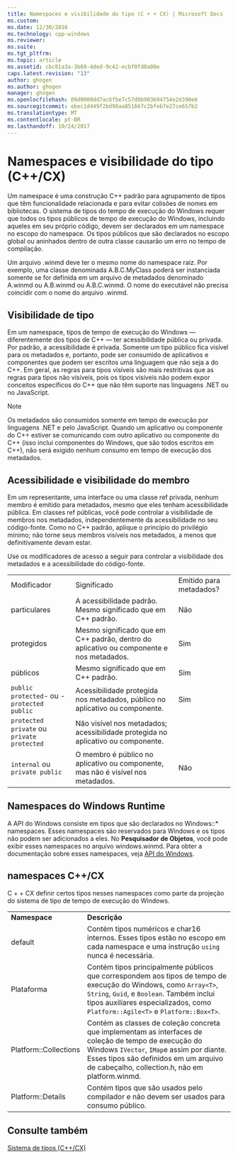 ```yaml
---
title: Namespaces e visibilidade do tipo (C + + CX) | Microsoft Docs
ms.custom: 
ms.date: 12/30/2016
ms.technology: cpp-windows
ms.reviewer: 
ms.suite: 
ms.tgt_pltfrm: 
ms.topic: article
ms.assetid: cbc01a3a-3b69-4ded-9c42-ecbf0fd0a00e
caps.latest.revision: "13"
author: ghogen
ms.author: ghogen
manager: ghogen
ms.openlocfilehash: 09d0000dd7ac6fbe7c57d0b903694754e2d390e6
ms.sourcegitcommit: ebec1d449f2bd98aa851667c2bfeb7e27ce657b2
ms.translationtype: MT
ms.contentlocale: pt-BR
ms.lasthandoff: 10/24/2017
---
```

# <a name="namespaces-and-type-visibility-ccx-"></a>Namespaces e visibilidade do tipo (C++/CX)
Um namespace é uma construção C++ padrão para agrupamento de tipos que têm funcionalidade relacionada e para evitar colisões de nomes em bibliotecas. O sistema de tipos do tempo de execução do Windows requer que todos os tipos públicos de tempo de execução do Windows, incluindo aqueles em seu próprio código, devem ser declarados em um namespace no escopo do namespace. Os tipos públicos que são declarados no escopo global ou aninhados dentro de outra classe causarão um erro no tempo de compilação.  
  
 Um arquivo .winmd deve ter o mesmo nome do namespace raiz. Por exemplo, uma classe denominada A.B.C.MyClass poderá ser instanciada somente se for definida em um arquivo de metadados denominado A.winmd ou A.B.winmd ou A.B.C.winmd. O nome do executável não precisa coincidir com o nome do arquivo .winmd.  
  
## <a name="type-visibility"></a>Visibilidade de tipo  
 Em um namespace, tipos de tempo de execução do Windows — diferentemente dos tipos de C++ — ter acessibilidade pública ou privada. Por padrão, a acessibilidade é privada. Somente um tipo público fica visível para os metadados e, portanto, pode ser consumido de aplicativos e componentes que podem ser escritos uma linguagem que não seja a do C++. Em geral, as regras para tipos visíveis são mais restritivas que as regras para tipos não visíveis, pois os tipos visíveis não podem expor conceitos específicos do C++ que não têm suporte nas linguagens .NET ou no JavaScript.  
  
> [!NOTE]
>  Os metadados são consumidos somente em tempo de execução por linguagens .NET e pelo JavaScript. Quando um aplicativo ou componente do C++ estiver se comunicando com outro aplicativo ou componente do C++ (isso inclui componentes do Windows, que são todos escritos em C++), não será exigido nenhum consumo em tempo de execução dos metadados.  
  
## <a name="member-accessibility-and-visibility"></a>Acessibilidade e visibilidade do membro  
 Em um representante, uma interface ou uma classe ref privada, nenhum membro é emitido para metadados, mesmo que eles tenham acessibilidade pública. Em classes ref públicas, você pode controlar a visibilidade de membros nos metadados, independentemente da acessibilidade no seu código-fonte. Como no C++ padrão, aplique o princípio do privilégio mínimo; não torne seus membros visíveis nos metadados, a menos que definitivamente devam estar.  
  
 Use os modificadores de acesso a seguir para controlar a visibilidade dos metadados e a acessibilidade do código-fonte.  
  
||||  
|-|-|-|  
|Modificador|Significado|Emitido para metadados?|  
|particulares|A acessibilidade padrão. Mesmo significado que em C++ padrão.|Não|  
|protegidos|Mesmo significado que em C++ padrão, dentro do aplicativo ou componente e nos metadados.|Sim|  
|públicos|Mesmo significado que em C++ padrão.|Sim|  
|`public protected`- ou -`protected public`|Acessibilidade protegida nos metadados, público no aplicativo ou componente.|Sim|  
|`protected private` ou `private protected`|Não visível nos metadados; acessibilidade protegida no aplicativo ou componente.||  
|`internal` ou `private public`|O membro é público no aplicativo ou componente, mas não é visível nos metadados.|Não|  
  
## <a name="windows-runtime-namespaces"></a>Namespaces do Windows Runtime  
 A API do Windows consiste em tipos que são declarados no Windows::\* namespaces. Esses namespaces são reservados para Windows e os tipos não podem ser adicionados a eles. No **Pesquisador de Objetos**, você pode exibir esses namespaces no arquivo windows.winmd. Para obter a documentação sobre esses namespaces, veja [API do Windows](http://msdn.microsoft.com/library/windows/apps/br211377).  
  
## <a name="ccx-namespaces"></a>namespaces C++/CX  
 C + + CX definir certos tipos nesses namespaces como parte da projeção do sistema de tipo de tempo de execução do Windows.  
  
|||  
|-|-|  
|**Namespace**|**Descrição**|  
|default|Contém tipos numéricos e char16 internos. Esses tipos estão no escopo em cada namespace e uma instrução `using` nunca é necessária.|  
|Plataforma|Contém tipos principalmente públicos que correspondem aos tipos de tempo de execução do Windows, como `Array<T>`, `String`, `Guid`, e `Boolean`. Também inclui tipos auxiliares especializados, como `Platform::Agile<T>` e `Platform::Box<T>`.|  
|Platform::Collections|Contém as classes de coleção concreta que implementam as interfaces de coleção de tempo de execução do Windows `IVector`, `IMap`e assim por diante. Esses tipos são definidos em um arquivo de cabeçalho, collection.h, não em platform.winmd.|  
|Platform::Details|Contém tipos que são usados pelo compilador e não devem ser usados para consumo público.|  
  
## <a name="see-also"></a>Consulte também  
 [Sistema de tipos (C++/CX)](../cppcx/type-system-c-cx.md)